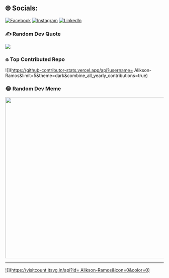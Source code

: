 
## 🌐 Socials:
[![Facebook](https://img.shields.io/badge/Facebook-%231877F2.svg?logo=Facebook&logoColor=white)](https://www.facebook.com/alikson.raitoviski.3) [![Instagram](https://img.shields.io/badge/Instagram-%23E4405F.svg?logo=Instagram&logoColor=white)](https://www.instagram.com/oraitoviski/) [![LinkedIn](https://img.shields.io/badge/LinkedIn-%230077B5.svg?logo=linkedin&logoColor=white)]() 

### ✍️ Random Dev Quote
![](https://quotes-github-readme.vercel.app/api?type=horizontal&theme=radical)

### 🔝 Top Contributed Repo
![](https://github-contributor-stats.vercel.app/api?username= Alikson-Ramos&limit=5&theme=dark&combine_all_yearly_contributions=true)

### 😂 Random Dev Meme
<img src="https://rm.up.railway.app/" width="512px"/>

---
[![](https://visitcount.itsvg.in/api?id= Alikson-Ramos&icon=0&color=0)](https://visitcount.itsvg.in)

<!-- Proudly created with GPRM ( https://gprm.itsvg.in ) -->
